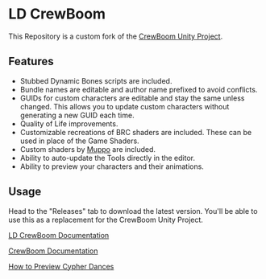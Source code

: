 # LD CrewBoom
This Repository is a custom fork of the [CrewBoom Unity Project](https://github.com/LunaCapra/CrewBoom).

## Features
* Stubbed Dynamic Bones scripts are included.
* Bundle names are editable and author name prefixed to avoid conflicts.
* GUIDs for custom characters are editable and stay the same unless changed. This allows you to update custom characters without generating a new GUID each time.
* Quality of Life improvements.
* Customizable recreations of BRC shaders are included. These can be used in place of the Game Shaders.
* Custom shaders by [Muppo](https://github.com/Muppotronic) are included.
* Ability to auto-update the Tools directly in the editor.
* Ability to preview your characters and their animations.

## Usage
Head to the "Releases" tab to download the latest version. You'll be able to use this as a replacement for the CrewBoom Unity Project.

[LD CrewBoom Documentation](https://github.com/LazyDuchess/LD-CrewBoom/wiki)

[CrewBoom Documentation](https://github.com/LunaCapra/CrewBoom/wiki)

[How to Preview Cypher Dances](https://github.com/LazyDuchess/LD-CrewBoom/wiki/Previewing-Cypher-Dances)
